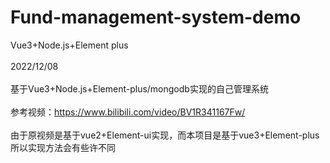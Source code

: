 # Fund-management-system-demo
Vue3+Node.js+Element plus
<br>
<br>
2022/12/08
<br>
<br>
基于Vue3+Node.js+Element-plus/mongodb实现的自己管理系统
<br>
<br>
参考视频：https://www.bilibili.com/video/BV1R341167Fw/
<br>
<br>
由于原视频是基于vue2+Element-ui实现，而本项目是基于vue3+Element-plus
<br>
所以实现方法会有些许不同
